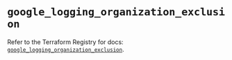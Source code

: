 # `google_logging_organization_exclusion`

Refer to the Terraform Registry for docs: [`google_logging_organization_exclusion`](https://registry.terraform.io/providers/hashicorp/google/6.27.0/docs/resources/logging_organization_exclusion).
